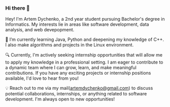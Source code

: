### Hi there 👋

Hey! I'm Artem Dychenko, a 2nd year student pursuing Bachelor's degree in Informatics. My interests lie in areas like software development, data analysis, and web devepopment.

🌱 I’m currently learning Java, Python and deepening my knowledge of C++. I also make algorithms and projects in the Linux environment.


🔍 Currently, I'm actively seeking internship opportunities that will allow me to apply my knowledge in a professional setting. I am eager to contribute to a dynamic team where I can grow, learn, and make meaningful contributions. If you have any exciting projects or internship positions available, I'd love to hear from you!


💡 Reach out to me via my mail(artemdychenko@gmail.com) to discuss potential collaborations, internships, or anything related to software development. I'm always open to new opportunities!
